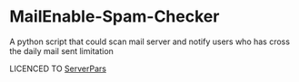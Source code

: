 # MailEnable-Spam-Checker
A python script that could scan mail server and notify users who has cross the daily mail sent limitation

LICENCED TO [ServerPars](https://pars.host/)

